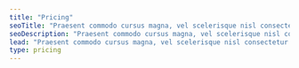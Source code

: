 ```yaml
---
title: "Pricing"
seoTitle: "Praesent commodo cursus magna, vel scelerisque nisl consectetur et. Nullam quis risus eget urna mollis ornare vel eu leo."
seoDescription: "Praesent commodo cursus magna, vel scelerisque nisl consectetur et. Nullam quis risus eget urna mollis ornare vel eu leo."
lead: "Praesent commodo cursus magna, vel scelerisque nisl consectetur et. Nullam quis risus eget urna mollis ornare vel eu leo."
type: pricing
---
```


